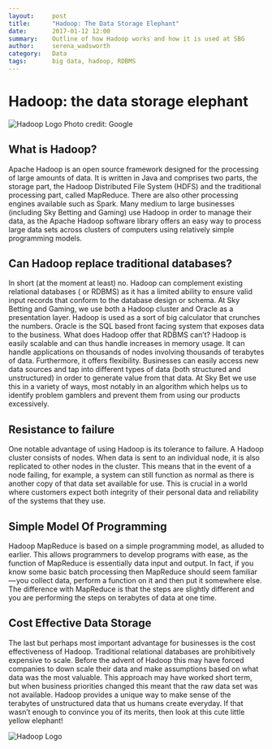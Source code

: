 ```yaml
---
layout:     post
title:      "Hadoop: The Data Storage Elephant"
date:       2017-01-12 12:00
summary:    Outline of how Hadoop works and how it is used at SBG
author:     serena_wadsworth
category:   Data
tags:       big data, hadoop, RDBMS
---
```






# Hadoop: the data storage elephant

![Hadoop Logo](https://qph.ec.quoracdn.net/main-qimg-72801635cd370644216413122d826044-c?convert_to_webp=true)
Photo credit: Google


## What is Hadoop?

Apache Hadoop is an open source framework designed for the processing of large amounts of data. It is written in Java and comprises two parts, the storage part, the Hadoop Distributed File System (HDFS) and the traditional processing part, called MapReduce. There are also other processing engines available such as Spark. Many medium to large businesses (including Sky Betting and Gaming) use Hadoop in order to manage their data, as the Apache Hadoop software library offers an easy way to process large data sets across clusters of computers using relatively simple programming models.


## Can Hadoop replace traditional databases?
In short (at the moment at least) no. Hadoop can complement existing relational databases ( or RDBMS) as it has a limited ability to ensure valid input records that conform to the database design or schema.
At Sky Betting and Gaming, we use both a Hadoop cluster and Oracle as a presentation layer. Hadoop is used as a sort of big calculator that crunches the numbers. Oracle is the SQL based front facing system that exposes data to the business.
What does Hadoop offer that RDBMS can’t?
Hadoop is easily scalable and can thus handle increases in memory usage. It can handle applications on thousands of nodes involving thousands of terabytes of data. Furthermore, it offers flexibility. Businesses can easily access new data sources and tap into different types of data (both structured and unstructured) in order to generate value from that data. At Sky Bet we use this in a variety of ways, most notably in an algorithm which helps us to identify problem gamblers and prevent them from using our products excessively.


## Resistance to failure
One notable advantage of using Hadoop is its tolerance to failure. A Hadoop cluster consists of nodes. When data is sent to an individual node, it is also replicated to other nodes in the cluster. This means that in the event of a node failing, for example, a system can still function as normal as there is another copy of that data set available for use. This is crucial in a world where customers expect both integrity of their personal data and reliability of the systems that they use.

## Simple Model Of Programming
Hadoop MapReduce is based on a simple programming model, as alluded to earlier. This allows programmers to develop programs with ease, as the function of MapReduce is essentially data input and output. In fact, if you know some basic batch processing then MapReduce should seem familiar — you collect data, perform a function on it and then put it somewhere else. The difference with MapReduce is that the steps are slightly different and you are performing the steps on terabytes of data at one time.



## Cost Effective Data Storage
The last but perhaps most important advantage for businesses is the cost effectiveness of Hadoop. Traditional relational databases are prohibitively expensive to scale. Before the advent of Hadoop this may have forced companies to down scale their data and make assumptions based on what data was the most valuable. This approach may have worked short term, but when business priorities changed this meant that the raw data set was not available.
Hadoop provides a unique way to make sense of the terabytes of unstructured data that us humans create everyday. If that wasn’t enough to convince you of its merits, then look at this cute little yellow elephant!

![Hadoop Logo](https://qph.ec.quoracdn.net/main-qimg-72801635cd370644216413122d826044-c?convert_to_webp=true)




